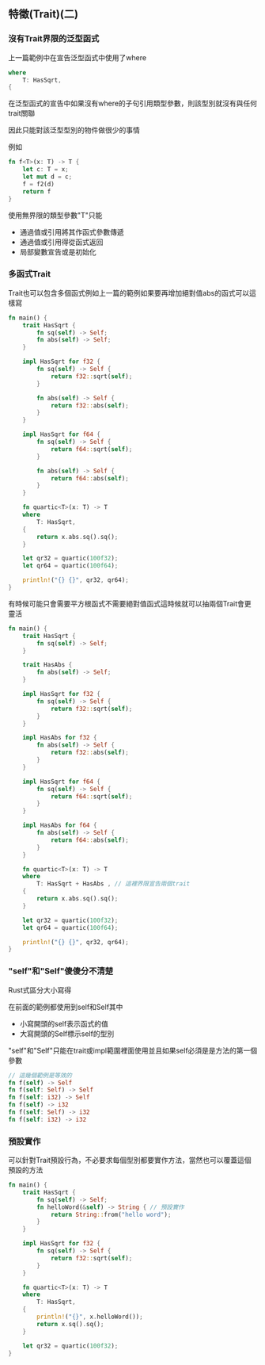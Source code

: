 ## 特徵(Trait)(二)

### 沒有Trait界限的泛型函式

上一篇範例中在宣告泛型函式中使用了where

```rust
where
    T: HasSqrt,
{
```

在泛型函式的宣告中如果沒有where的子句引用類型參數，則該型別就沒有與任何trait關聯

因此只能對該泛型型別的物件做很少的事情

例如

```rust
fn f<T>(x: T) -> T {
    let c: T = x;
    let mut d = c;
    f = f2(d)
    return f
}
```

使用無界限的類型參數"T"只能

- 通過值或引用將其作函式參數傳遞
- 通過值或引用得從函式返回
- 局部變數宣告或是初始化

### 多函式Trait

Trait也可以包含多個函式例如上一篇的範例如果要再增加絕對值abs的函式可以這樣寫

```rust
fn main() {
    trait HasSqrt {
        fn sq(self) -> Self;
        fn abs(self) -> Self;
    }

    impl HasSqrt for f32 {
        fn sq(self) -> Self {
            return f32::sqrt(self);
        }

        fn abs(self) -> Self {
            return f32::abs(self);
        }
    }

    impl HasSqrt for f64 {
        fn sq(self) -> Self {
            return f64::sqrt(self);
        }

        fn abs(self) -> Self {
            return f64::abs(self);
        }
    }

    fn quartic<T>(x: T) -> T
    where
        T: HasSqrt,
    {
        return x.abs.sq().sq();
    }

    let qr32 = quartic(100f32);
    let qr64 = quartic(100f64);

    println!("{} {}", qr32, qr64);
}
```

有時候可能只會需要平方根函式不需要絕對值函式這時候就可以抽兩個Trait會更靈活

```rust
fn main() {
    trait HasSqrt {
        fn sq(self) -> Self;
    }

    trait HasAbs {
        fn abs(self) -> Self;
    }

    impl HasSqrt for f32 {
        fn sq(self) -> Self {
            return f32::sqrt(self);
        }
    }

    impl HasAbs for f32 {
        fn abs(self) -> Self {
            return f32::abs(self);
        }
    } 

    impl HasSqrt for f64 {
        fn sq(self) -> Self {
            return f64::sqrt(self);
        }
    }

    impl HasAbs for f64 {
        fn abs(self) -> Self {
            return f64::abs(self);
        }
    }

    fn quartic<T>(x: T) -> T
    where
        T: HasSqrt + HasAbs , // 這裡界限宣告兩個trait
    {
        return x.abs.sq().sq();
    }

    let qr32 = quartic(100f32);
    let qr64 = quartic(100f64);

    println!("{} {}", qr32, qr64);
}
```

### "self"和"Self"傻傻分不清楚

Rust式區分大小寫得

在前面的範例都使用到self和Self其中

- 小寫開頭的self表示函式的值
- 大寫開頭的Self標示self的型別

"self"和"Self"只能在trait或impl範圍裡面使用並且如果self必須是是方法的第一個參數

```rust
// 這幾個範例是等效的
fn f(self) -> Self
fn f(self: Self) -> Self
fn f(self: i32) -> Self
fn f(self) -> i32
fn f(self: Self) -> i32
fn f(self: i32) -> i32
```

### 預設實作

可以針對Trait預設行為，不必要求每個型別都要實作方法，當然也可以覆蓋這個預設的方法

```rust
fn main() {
    trait HasSqrt {
        fn sq(self) -> Self;
        fn helloWord(&self) -> String { // 預設實作
            return String::from("hello word");
        }
    }

    impl HasSqrt for f32 {
        fn sq(self) -> Self {
            return f32::sqrt(self);
        }
    }

    fn quartic<T>(x: T) -> T
    where
        T: HasSqrt,
    {
        println!("{}", x.helloWord());
        return x.sq().sq();
    }

    let qr32 = quartic(100f32);
}
```